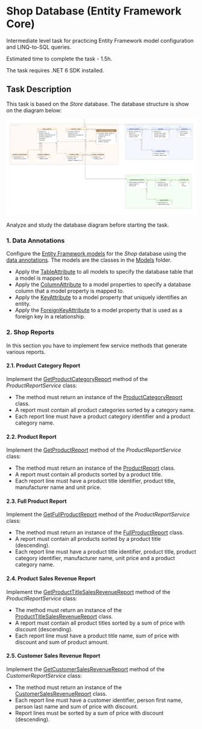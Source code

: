 # Shop Database (Entity Framework Core)

Intermediate level task for practicing Entity Framework model configuration and LINQ-to-SQL queries.

Estimated time to complete the task - 1.5h.

The task requires .NET 6 SDK installed.


## Task Description

This task is based on the *Store* database. The database structure is show on the diagram below:

![Shop Reports Database](images/shop-reports-db.png)

Analyze and study the database diagram before starting the task.


### 1. Data Annotations

Configure the [Entity Framework models](https://learn.microsoft.com/en-us/ef/core/#the-model) for the *Shop* database using the [data annotations](https://learn.microsoft.com/en-us/ef/core/modeling/#use-data-annotations-to-configure-a-model). The models are the classes in the [Models](ShopReports/Models) folder.

* Apply the [TableAttribute](https://learn.microsoft.com/en-us/dotnet/api/system.componentmodel.dataannotations.schema.tableattribute) to all models to specify the database table that a model is mapped to.
* Apply the [ColumnAttribute](https://learn.microsoft.com/en-us/dotnet/api/system.componentmodel.dataannotations.schema.columnattribute) to a model properties to specify a database column that a model property is mapped to.
* Apply the [KeyAttribute](https://learn.microsoft.com/en-us/dotnet/api/system.componentmodel.dataannotations.keyattribute) to a model property that uniquely identifies an entity.
* Apply the [ForeignKeyAttribute](https://learn.microsoft.com/en-us/dotnet/api/system.componentmodel.dataannotations.schema.foreignkeyattribute) to a model property that is used as a foreign key in a relationship.


### 2. Shop Reports

In this section you have to implement few service methods that generate various reports.


#### 2.1. Product Category Report

Implement the [GetProductCategoryReport](ShopReports/Services/ProductReportService.cs#L16) method of the *ProductReportService* class:
* The method must return an instance of the [ProductCategoryReport](ShopReports/Reports/ProductCategoryReport.cs) class.
* A report must contain all product categories sorted by a category name.
* Each report line must have a product category identifier and a product category name.


#### 2.2. Product Report

Implement the [GetProductReport](ShopReports/Services/ProductReportService.cs#L22) method of the *ProductReportService* class:
* The method must return an instance of the [ProductReport](ShopReports/Reports/ProductReport.cs) class.
* A report must contain all products sorted by a product title.
* Each report line must have a product title identifier, product title, manufacturer name and unit price.


#### 2.3. Full Product Report

Implement the [GetFullProductReport](ShopReports/Services/ProductReportService.cs#L28) method of the *ProductReportService* class:
* The method must return an instance of the [FullProductReport](ShopReports/Reports/FullProductReport.cs) class.
* A report must contain all products sorted by a product title (descending).
* Each report line must have a product title identifier, product title, product category identifier, manufacturer name, unit price and a product category name.


#### 2.4. Product Sales Revenue Report

Implement the [GetProductTitleSalesRevenueReport](ShopReports/Services/ProductReportService.cs#L34) method of the *ProductReportService* class:
* The method must return an instance of the [ProductTitleSalesRevenueReport](ShopReports/Reports/ProductTitleSalesRevenueReport.cs) class.
* A report must contain all product titles sorted by a sum of price with discount  (descending).
* Each report line must have a product title name, sum of price with discount and sum of product amount.


#### 2.5. Customer Sales Revenue Report

Implement the [GetCustomerSalesRevenueReport](ShopReports/Services/CustomerReportService.cs#L16) method of the *CustomerReportService* class:
* The method must return an instance of the [CustomerSalesRevenueReport](ShopReports/Reports/CustomerSalesRevenueReport.cs) class.
* Each report line must have a customer identifier, person first name, person last name and sum of price with discount.
* Report lines must be sorted by a sum of price with discount (descending).
